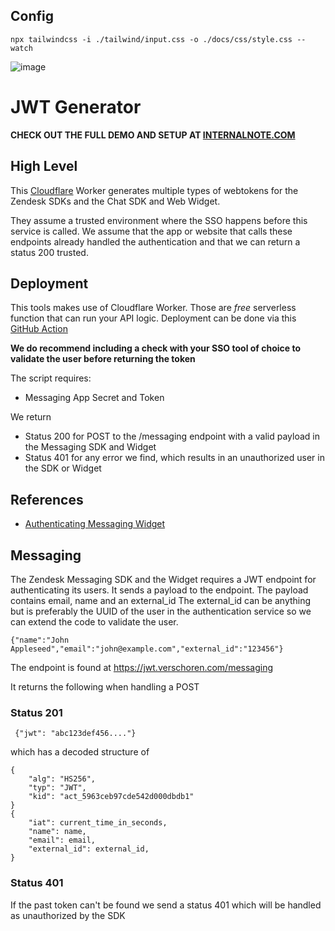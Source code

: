 
## Config
`npx tailwindcss -i ./tailwind/input.css -o ./docs/css/style.css --watch`

![image](https://github.com/verschoren/zendesk_widget/assets/894026/08346076-dce8-4e05-804a-fb3264474acd)

# JWT Generator
**CHECK OUT THE FULL DEMO AND SETUP AT [INTERNALNOTE.COM](https://internalnote.com/jwt-messaging/)**


## High Level
This [Cloudflare](https://cloudflare.com) Worker generates multiple types of webtokens for the Zendesk SDKs and the Chat SDK and Web Widget. 

They assume a trusted environment where the SSO happens before this service is called.
We assume that the app or website that calls these endpoints already handled the authentication and that we can return a status 200 trusted.

## Deployment
This tools makes use of Cloudflare Worker. Those are *free* serverless function that can run your API logic.
Deployment can be done via this [GitHub Action](https://github.com/marketplace/actions/deploy-to-cloudflare-workers-with-wrangler)

**We do recommend including a check with your SSO tool of choice to validate the user before returning the token**

The script requires:
- Messaging App Secret and Token

We return
- Status 200 for POST to the /messaging endpoint with a valid payload in the Messaging SDK and Widget
- Status 401 for any error we find, which results in an unauthorized user in the SDK or Widget

## References
- [Authenticating Messaging Widget](https://developer.zendesk.com/documentation/zendesk-web-widget-sdks/sdks/web/sdk_api_reference/#authentication)
 
## Messaging
The Zendesk Messaging SDK and the Widget requires a JWT endpoint for authenticating its users.
It sends a payload to the endpoint. The payload contains email, name and an external_id
The external_id can be anything but is preferably the UUID of the user in the authentication service so we can extend the code to validate the user.

    {"name":"John Appleseed","email":"john@example.com","external_id":"123456"}
    
The endpoint is found at https://jwt.verschoren.com/messaging

It returns the following when handling a POST

### Status 201

     {"jwt": "abc123def456...."}

which has a decoded structure of

    {
        "alg": "HS256",
        "typ": "JWT",
        "kid": "act_5963ceb97cde542d000dbdb1"
    }
    {
        "iat": current_time_in_seconds,
        "name": name,
        "email": email,
        "external_id": external_id,
    }

### Status 401
If the past token can't be found we send a status 401 which will be handled as unauthorized by the SDK
